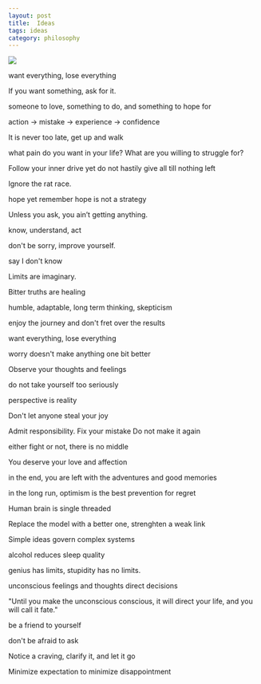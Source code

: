 ```yaml
---
layout: post
title:  Ideas 
tags: ideas
category: philosophy
---
```


![](https://scx2.b-cdn.net/gfx/news/hires/2018/universe.jpg)


want everything, lose everything 

If you want something, ask for it.

someone to love, something to do, and something to hope for

action -> mistake -> experience -> confidence

It is never too late, get up and walk 

what pain do you want in your life? What are you willing to struggle for?

Follow your inner drive yet  do not hastily give all till nothing left 

Ignore the rat race. 

hope yet remember hope is not a strategy

Unless you ask, you ain’t getting anything.

know, understand, act

don't be sorry, improve yourself.

say I don't know

Limits are imaginary.

Bitter truths are healing 

humble, adaptable, long term thinking, skepticism 

enjoy the journey and don't fret over the results 

want everything, lose everything 

worry doesn't make anything one bit better 

Observe your thoughts and feelings

do not take yourself too seriously

perspective is reality 

Don't let anyone steal your joy

Admit responsibility. Fix your mistake Do not make it again

either fight or not, there is no middle

You deserve your love and affection

in the end, you are left with the adventures and good memories 

in the long run, optimism is the best prevention for regret

Human brain is single threaded

Replace the model with a better one, strenghten a weak link

Simple ideas govern complex systems

alcohol reduces sleep quality 

genius has limits, stupidity has no limits. 

unconscious feelings and thoughts direct decisions 

"Until you make the unconscious conscious, it will direct your life, and you will call it fate."

be a friend to yourself

don't be afraid to ask 

Notice a craving, clarify it, and let it go 

Minimize expectation to minimize disappointment 

